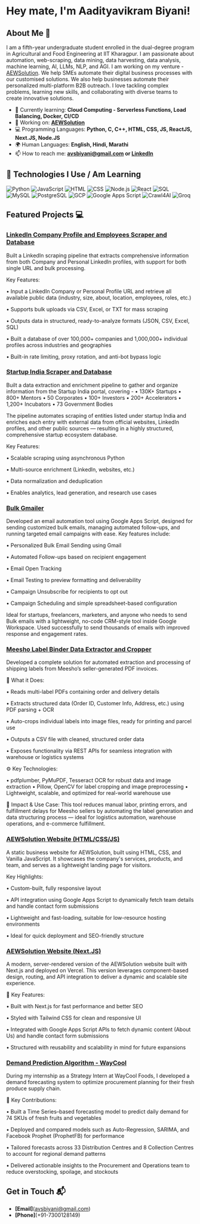 # Hey mate, I'm Aadityavikram Biyani! 
## About Me 🚀

I am a fifth-year undergraduate student enrolled in the dual-degree program in Agricultural and Food Engineering at IIT Kharagpur. I am passionate about automation, web-scraping, data mining, data harvesting, data analysis, machine learning, AI, LLMs, NLP, and AGI. I am working on my venture  - [AEWSolution](https://aewsolution.in/). We help SMEs automate their digital business processes with our customised solutions. We also help businesses automate their personalized multi-platform B2B outreach. I love tackling complex problems, learning new skills, and collaborating with diverse teams to create innovative solutions.

- 🌱 Currently learning: **Cloud Computing - Serverless Functions, Load Balancing, Docker, CI/CD**
- 🔭 Working on: **[AEWSolution](http://aewsolution.in/)**
- 💻 Programming Languages: **Python, C, C++, HTML, CSS, JS, ReactJS, Next.JS, Node.JS**
- 🌍 Human Languages: **English, Hindi, Marathi**
- 📫 How to reach me: **avsbiyani@gmail.com or [LinkedIn](https://www.linkedin.com/in/aadityavikram-biyani/)**

## 🚀 Technologies I Use / Am Learning
![Python](https://img.shields.io/badge/Python-3776AB?style=flat-square&logo=python&logoColor=white)
![JavaScript](https://img.shields.io/badge/JavaScript-F7DF1E?style=flat-square&logo=javascript&logoColor=black)
![HTML](https://img.shields.io/badge/HTML-E34F26?style=flat-square&logo=html5&logoColor=white)
![CSS](https://img.shields.io/badge/CSS-1572B6?style=flat-square&logo=css3&logoColor=white)
![Node.js](https://img.shields.io/badge/Node.js-339933?style=flat-square&logo=node.js&logoColor=white)
![React](https://img.shields.io/badge/React-61DAFB?style=flat-square&logo=react&logoColor=black)
![SQL](https://img.shields.io/badge/SQL-4479A1?style=flat-square&logo=sqlite&logoColor=white)
![MySQL](https://img.shields.io/badge/MySQL-4479A1?style=flat-square&logo=mysql&logoColor=white)
![PostgreSQL](https://img.shields.io/badge/PostgreSQL-4169E1?style=flat-square&logo=postgresql&logoColor=white)
![GCP](https://img.shields.io/badge/Google%20Cloud-4285F4?style=flat-square&logo=google-cloud&logoColor=white)
![Google Apps Script](https://img.shields.io/badge/Google%20Apps%20Script-34A853?style=flat-square&logo=google&logoColor=white)
![Crawl4AI](https://img.shields.io/badge/Crawl4AI-FF6F61?style=flat-square&logoColor=white)
![Groq](https://img.shields.io/badge/Groq-FF6F00?style=flat-square&logoColor=white)

## Featured Projects 💻

### [LinkedIn Company Profile and Employees Scraper and Database](https://aewsolution.in/)
Built a LinkedIn scraping pipeline that extracts comprehensive information from both Company and Personal LinkedIn profiles, with support for both single URL and bulk processing.

Key Features:

• Input a LinkedIn Company or Personal Profile URL and retrieve all available public data (industry, size, about, location, employees, roles, etc.)

• Supports bulk uploads via CSV, Excel, or TXT for mass scraping

• Outputs data in structured, ready-to-analyze formats (JSON, CSV, Excel, SQL)

• Built a database of over 100,000+ companies and 1,000,000+ individual profiles across industries and geographies

• Built-in rate limiting, proxy rotation, and anti-bot bypass logic

### [Startup India Scraper and Database](https://aewsolution.in/)
Built a data extraction and enrichment pipeline to gather and organize information from the Startup India portal, covering - 
• 130K+ Startups 
• 800+ Mentors
• 50 Corporates 
• 100+ Investors 
• 200+ Accelerators 
• 1,200+ Incubators 
• 73 Government Bodies

The pipeline automates scraping of entities listed under startup India and enriches each entry with external data from official websites, LinkedIn profiles, and other public sources — resulting in a highly structured, comprehensive startup ecosystem database.

Key Features:

• Scalable scraping using asynchronous Python

• Multi-source enrichment (LinkedIn, websites, etc.)

• Data normalization and deduplication

• Enables analytics, lead generation, and research use cases

### [Bulk Gmailer](https://aewsolution.in/)
Developed an email automation tool using Google Apps Script, designed for sending customized bulk emails, managing automated follow-ups, and running targeted email campaigns with ease.
Key features include:

• Personalized Bulk Email Sending using Gmail

• Automated Follow-ups based on recipient engagement

• Email Open Tracking 

• Email Testing to preview formatting and deliverability

• Campaign Unsubscribe for recipients to opt out

• Campaign Scheduling and simple spreadsheet-based configuration

Ideal for startups, freelancers, marketers, and anyone who needs to send Bulk emails with a lightweight, no-code CRM-style tool inside Google Workspace.
Used successfully to send thousands of emails with improved response and engagement rates.

### [Meesho Label Binder Data Extractor and Cropper](https://aewsolution.in/)
Developed a complete solution for automated extraction and processing of shipping labels from Meesho’s seller-generated PDF invoices.

🧠 What it Does:

• Reads multi-label PDFs containing order and delivery details

• Extracts structured data (Order ID, Customer Info, Address, etc.) using PDF parsing + OCR

• Auto-crops individual labels into image files, ready for printing and parcel use

• Outputs a CSV file with cleaned, structured order data

• Exposes functionality via REST APIs for seamless integration with warehouse or logistics systems

⚙️ Key Technologies:

• pdfplumber, PyMuPDF, Tesseract OCR for robust data and image extraction
• Pillow, OpenCV for label cropping and image preprocessing
• Lightweight, scalable, and optimized for real-world warehouse use

🚀 Impact & Use Case:
This tool reduces manual labor, printing errors, and fulfillment delays for Meesho sellers by automating the label generation and data structuring process — ideal for logistics automation, warehouse operations, and e-commerce fulfillment.

### [AEWSolution Website (HTML/CSS/JS)](https://aewsolution.in/)
A static business website for AEWSolution, built using HTML, CSS, and Vanilla JavaScript. It showcases the company's services, products, and team, and serves as a lightweight landing page for visitors.

Key Highlights:

• Custom-built, fully responsive layout

• API integration using Google Apps Script to dynamically fetch team details and handle contact form submissions

• Lightweight and fast-loading, suitable for low-resource hosting environments

• Ideal for quick deployment and SEO-friendly structure

### [AEWSolution Website (Next.JS)](https://aewsolution.in/)
A modern, server-rendered version of the AEWSolution website built with Next.js and deployed on Vercel. This version leverages component-based design, routing, and API integration to deliver a dynamic and scalable site experience.

🚀 Key Features:

• Built with Next.js for fast performance and better SEO

• Styled with Tailwind CSS for clean and responsive UI

• Integrated with Google Apps Script APIs to fetch dynamic content (About Us) and handle contact form submissions

• Structured with reusability and scalability in mind for future expansions

### [Demand Prediction Algorithm - WayCool](https://in.linkedin.com/company/waycoolfoods)
During my internship as a Strategy Intern at WayCool Foods, I developed a demand forecasting system to optimize procurement planning for their fresh produce supply chain.

🧠 Key Contributions:

• Built a Time Series–based forecasting model to predict daily demand for 74 SKUs of fresh fruits and vegetables

• Deployed and compared models such as Auto-Regression, SARIMA, and Facebook Prophet (ProphetFB) for performance

• Tailored forecasts across 33 Distribution Centres and 8 Collection Centres to account for regional demand patterns

• Delivered actionable insights to the Procurement and Operations team to reduce overstocking, spoilage, and stockouts

## Get in Touch 📬

- **[Email]**(avsbiyani@gmail.com)
- **[Phone]**(+91-7300128149)


